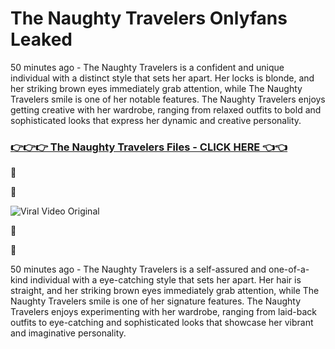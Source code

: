 # The Naughty Travelers Onlyfans Leaked

<p>50 minutes ago - The Naughty Travelers is a confident and unique individual with a distinct style that sets her apart. Her locks is blonde, and her striking brown eyes immediately grab attention, while The Naughty Travelers smile is one of her notable features. The Naughty Travelers enjoys getting creative with her wardrobe, ranging from relaxed outfits to bold and sophisticated looks that express her dynamic and creative personality.</p><p>
<h3><a href="https://fansleaks.com-getfree.pro/the-naughty-travelers" rel="nofollow">👉👉👉 The Naughty Travelers Files - CLICK HERE 👈👈</a></h3>
<p>🔻</p>
<p>🔻</p> <p>
<a href="https://fansleaks.com-getfree.pro/the-naughty-travelers" rel="nofollow"><img src="https://i.imgur.com/0ZbtXZ5.gif" alt="Viral Video Original" style="max-width: 100%; display: inline-block;" data-target="animated-image.originalImage"></a>
<p>🔻</p>
<p>🔻</p> <p>50 minutes ago - The Naughty Travelers is a self-assured and one-of-a-kind individual with a eye-catching style that sets her apart. Her hair is straight, and her striking brown eyes immediately grab attention, while The Naughty Travelers smile is one of her signature features. The Naughty Travelers enjoys experimenting with her wardrobe, ranging from laid-back outfits to eye-catching and sophisticated looks that showcase her vibrant and imaginative personality.</p>